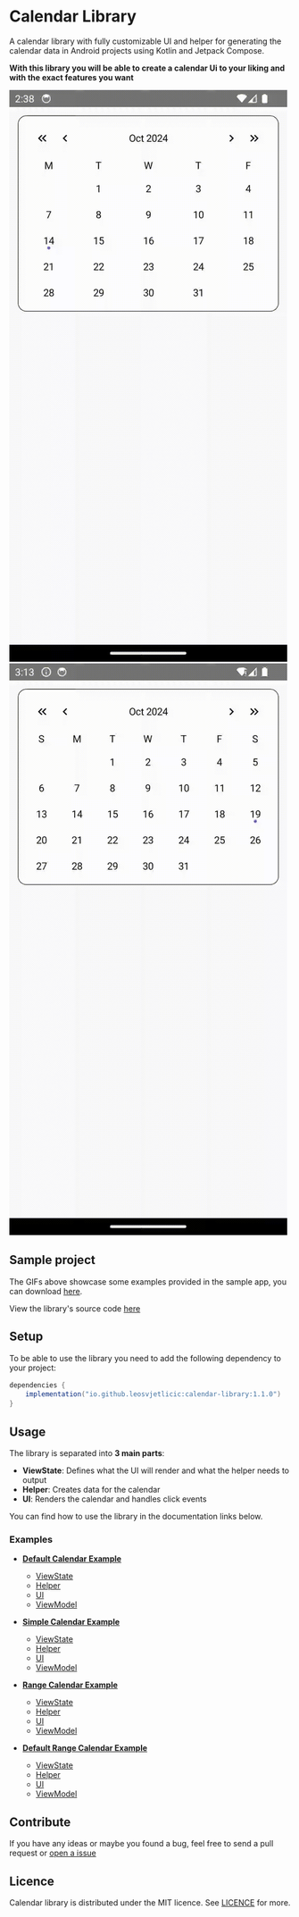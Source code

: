 # Calendar Library

A calendar library with fully customizable UI and helper for generating the calendar data in Android projects using Kotlin and Jetpack Compose.

**With this library you will be able to create a calendar Ui to your liking and with the exact features you want**

![plot](./videos/Default.gif)
![plot](./videos/DefaultRange.gif)

## Sample project
The GIFs above showcase some examples provided in the sample app, you can download [here](https://github.com/LeoSvjetlicic/CalendarLibrary/archive/refs/heads/main.zip).

View the library's source code [here](https://github.com/LeoSvjetlicic/CalendarLibrary/tree/main/calendarLibrary)

## Setup
To be able to use the library you need to add the following dependency to your project:

```gradle
dependencies {
    implementation("io.github.leosvjetlicic:calendar-library:1.1.0")
}
```

## Usage

The library is separated into **3 main parts**:
* **ViewState**: Defines what the UI will render and what the helper needs to output
* **Helper**: Creates data for the calendar
* **UI**: Renders the calendar and handles click events

You can find how to use the library in the documentation links below.
### Examples

* **[Default Calendar Example](https://github.com/LeoSvjetlicic/CalendarLibrary/tree/main/docs/defaultcalendar)**
    * [ViewState](https://github.com/LeoSvjetlicic/CalendarLibrary/tree/main/docs/defaultcalendar/DefaultViewState.md)
    * [Helper](https://github.com/LeoSvjetlicic/CalendarLibrary/tree/main/docs/defaultcalendar/DefaultHelper.md)
    * [UI](https://github.com/LeoSvjetlicic/CalendarLibrary/tree/main/docs/defaultcalendar/DefaultUI.md)
    * [ViewModel](https://github.com/LeoSvjetlicic/CalendarLibrary/tree/main/docs/defaultcalendar/DefaultViewModel.md)

* **[Simple Calendar Example](https://github.com/LeoSvjetlicic/CalendarLibrary/tree/main/docs/simplecalendar)**
    * [ViewState](https://github.com/LeoSvjetlicic/CalendarLibrary/tree/main/docs/simplecalendar/SimpleViewState.md)
    * [Helper](https://github.com/LeoSvjetlicic/CalendarLibrary/tree/main/docs/simplecalendar/SimpleHelper.md)
    * [UI](https://github.com/LeoSvjetlicic/CalendarLibrary/tree/main/docs/simplecalendar/SimpleUI.md)
    * [ViewModel](https://github.com/LeoSvjetlicic/CalendarLibrary/tree/main/docs/simplecalendar/SimpleViewModel.md)
  
* **[Range Calendar Example](https://github.com/LeoSvjetlicic/CalendarLibrary/tree/main/docs/rangecalendar)**
    * [ViewState](https://github.com/LeoSvjetlicic/CalendarLibrary/tree/main/docs/rangecalendar/RangeViewState.md)
    * [Helper](https://github.com/LeoSvjetlicic/CalendarLibrary/tree/main/docs/rangecalendar/RangeHelper.md)
    * [UI](https://github.com/LeoSvjetlicic/CalendarLibrary/tree/main/docs/rangecalendar/RangeUI.md)
    * [ViewModel](https://github.com/LeoSvjetlicic/CalendarLibrary/tree/main/docs/rangecalendar/RangeViewModel.md)

* **[Default Range Calendar Example](https://github.com/LeoSvjetlicic/CalendarLibrary/tree/main/docs/defaultrangecalendar)**
    * [ViewState](https://github.com/LeoSvjetlicic/CalendarLibrary/tree/main/docs/defaultrangecalendar/DefaultRangeViewState.md)
    * [Helper](https://github.com/LeoSvjetlicic/CalendarLibrary/tree/main/docs/defaultrangecalendar/DefaultRangeHelper.md)
    * [UI](https://github.com/LeoSvjetlicic/CalendarLibrary/tree/main/docs/defaultrangecalendar/DefaultRangeUI.md)
    * [ViewModel](https://github.com/LeoSvjetlicic/CalendarLibrary/tree/main/docs/defaultrangecalendar/DefaultRangeViewModel.md)

[//]: # (* **[ViewStateTree]&#40;https://github.com/LeoSvjetlicic/CalendarLibrary/tree/main/docs/viewstates/ViewStateTree.md&#41;**)

## Contribute
If you have any ideas or maybe you found a bug, feel free to send a pull request or [open a issue](https://github.com/LeoSvjetlicic/CalendarLibrary/issues)

## Licence
Calendar library is distributed under the MIT licence. See [LICENCE](https://github.com/LeoSvjetlicic/CalendarLibrary/blob/main/LICENSE) for more.

